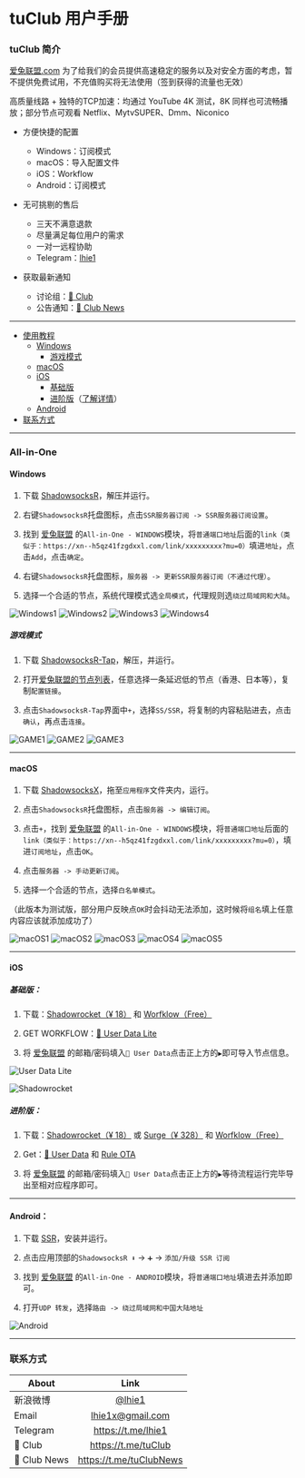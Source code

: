 # tuClub 用户手册

### tuClub 简介

[爱兔联盟.com](https://xn--h5qz41fzgdxxl.com) 为了给我们的会员提供高速稳定的服务以及对安全方面的考虑，暂不提供免费试用，不充值购买将无法使用（签到获得的流量也无效）

高质量线路 + 独特的TCP加速：均通过 YouTube 4K 测试，8K 同样也可流畅播放；部分节点可观看 Netflix、MytvSUPER、Dmm、Niconico

* 方便快捷的配置
	* Windows：订阅模式
	* macOS：导入配置文件
	* iOS：Workflow
	* Android：订阅模式

* 无可挑剔的售后
	* 三天不满意退款
	* 尽量满足每位用户的需求
	* 一对一远程协助
	* Telegram：[lhie1](https://t.me/lhie1)

* 获取最新通知
	* 讨论组：[🐰 Club](https://t.me/tuClub)
	* 公告通知：[🐰 Club News](https://t.me/tuClubNews)

---

* [使用教程](#all-in-one)
    * [Windows](#windows)
    	* [游戏模式](#游戏模式)
    * [macOS](#macos)
    * [iOS](#ios)
    	* [基础版](#基础版)
    	* [进阶版](#进阶版)（[了解详情](https://github.com/lhie1/Surge/blob/master/README.md)）
    * [Android](#android)
* [联系方式](#联系方式)

---

### All-in-One
#### Windows

1. 下载 [ShadowsocksR](https://xn--h5qz41fzgdxxl.com/ssr-download/ssr-win.7z)，解压并运行。

2. 右键`ShadowsocksR`托盘图标，点击`SSR服务器订阅 -> SSR服务器订阅设置`。

3. 找到 [爱兔联盟](https://xn--h5qz41fzgdxxl.com/user) 的`All-in-One - WINDOWS`模块，将`普通端口地址`后面的`link（类似于：https://xn--h5qz41fzgdxxl.com/link/xxxxxxxxx?mu=0）`填进`地址`，点击`Add`，点击`确定`。

4. 右键`ShadowsocksR`托盘图标，`服务器 -> 更新SSR服务器订阅（不通过代理）`。

5. 选择一个合适的节点，系统代理模式选`全局模式`，代理规则选`绕过局域网和大陆`。

![Windows1](https://raw.githubusercontent.com/lhie1/tuClub/master/images/Windows1.png)
![Windows2](https://raw.githubusercontent.com/lhie1/tuClub/master/images/Windows2.jpeg)
![Windows3](https://raw.githubusercontent.com/lhie1/tuClub/master/images/Windows3.jpg)
![Windows4](https://raw.githubusercontent.com/lhie1/tuClub/master/images/Windows4.png)

##### 游戏模式

1. 下载 [ShadowsocksR-Tap](https://xn--h5qz41fzgdxxl.com/ssr-download/ssr-tap.zip)，解压，并运行。

2. 打开[爱兔联盟的节点列表](https://xn--h5qz41fzgdxxl.com.com/user/node)，任意选择一条延迟低的节点（香港、日本等），复制`配置链接`。

3. 点击`ShadowsocksR-Tap`界面中`+`，选择`SS/SSR`，将复制的内容粘贴进去，点击`确认`，再点击`连接`。

![GAME1](https://raw.githubusercontent.com/lhie1/tuClub/master/images/GAME1.png)
![GAME2](https://raw.githubusercontent.com/lhie1/tuClub/master/images/GAME2.png)
![GAME3](https://raw.githubusercontent.com/lhie1/tuClub/master/images/GAME3.png)

---

#### macOS

1. 下载 [ShadowsocksX](https://xn--h5qz41fzgdxxl.com/ssr-download/ssr-mac.dmg)，拖至`应用程序`文件夹内，运行。

2. 点击`ShadowsocksR`托盘图标，点击`服务器 -> 编辑订阅`。

3. 点击`+`，找到 [爱兔联盟](https://xn--h5qz41fzgdxxl.com/user) 的`All-in-One - WINDOWS`模块，将`普通端口地址`后面的`link（类似于：https://xn--h5qz41fzgdxxl.com/link/xxxxxxxxx?mu=0）`，填进`订阅地址`，点击`OK`。

4. 点击`服务器 -> 手动更新订阅`。

5. 选择一个合适的节点，选择`白名单模式`。

（此版本为测试版，部分用户反映点`OK`时会抖动无法添加，这时候将`组名`填上任意内容应该就添加成功了）

![macOS1](https://raw.githubusercontent.com/lhie1/tuClub/master/images/macOS1.jpeg)
![macOS2](https://raw.githubusercontent.com/lhie1/tuClub/master/images/macOS2.jpeg)
![macOS3](https://raw.githubusercontent.com/lhie1/tuClub/master/images/macOS3.jpeg)
![macOS4](https://raw.githubusercontent.com/lhie1/tuClub/master/images/macOS4.jpeg)
![macOS5](https://raw.githubusercontent.com/lhie1/tuClub/master/images/macOS5.jpeg)

---

#### iOS

##### 基础版：

1. 下载：[Shadowrocket（¥ 18）](https://appsto.re/cn/UDjM3.i) 和 [Worfklow（Free）](https://appsto.re/cn/2IzJ2.i) 

2. GET WORKFLOW：[🐰 User Data Lite](https://workflow.is/workflows/068009ecc4aa48789e8639e56237ef4f)

3. 将 [爱兔联盟](https://xn--h5qz41fzgdxxl.com/user) 的邮箱/密码填入`🐰 User Data`点击正上方的`▶️`即可导入节点信息。

![User Data Lite](https://raw.githubusercontent.com/lhie1/tuClub/master/images/User_Data_Lite.JPG)

![Shadowrocket](https://raw.githubusercontent.com/lhie1/tuClub/master/images/Shadowrocket.JPG)

##### 进阶版：

1. 下载：[Shadowrocket（¥ 18）](https://appsto.re/cn/UDjM3.i) 或 [Surge（¥ 328）](https://appsto.re/cn/D0Q_9.i) 和 [Worfklow（Free）](https://appsto.re/cn/2IzJ2.i) 

2. Get：[🐰 User Data](https://workflow.is/workflows/7e447e7cee6948d4b711961a7dfe4380) 和 [Rule OTA](https://workflow.is/workflows/74cff5a0aea14f78acccab2d135e73fe)

3. 将 [爱兔联盟](https://xn--h5qz41fzgdxxl.com/user) 的邮箱/密码填入`🐰 User Data`点击正上方的`▶️`等待流程运行完毕导出至相对应程序即可。

---

#### Android：

1. 下载 [SSR](https://xn--h5qz41fzgdxxl.com/ssr-download/ssr-android.apk)，安装并运行。

2. 点击应用顶部的`ShadowsocksR ⬇️` -> `➕` -> `添加/升级 SSR 订阅`

3. 找到 [爱兔联盟](https://xn--h5qz41fzgdxxl.com/user) 的`All-in-One - ANDROID`模块，将`普通端口地址`填进去并添加即可。

4. 打开`UDP 转发`，选择`路由 -> 绕过局域网和中国大陆地址`

![Android](https://raw.githubusercontent.com/lhie1/tuClub/master/images/Android.jpeg)

---

### 联系方式

About | Link |
---------|:---------:
新浪微博 | [@lhie1](http://www.weibo.com/1748625493)
Email| lhie1x@gmail.com
Telegram| https://t.me/lhie1
🐰 Club| https://t.me/tuClub
🐰 Club News| https://t.me/tuClubNews

